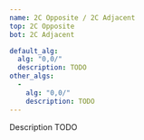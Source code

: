 ```yaml
---
name: 2C Opposite / 2C Adjacent
top: 2C Opposite
bot: 2C Adjacent

default_alg:
  alg: "0,0/"
  description: TODO
other_algs:
  -
    alg: "0,0/"
    description: TODO
---
```


Description TODO

